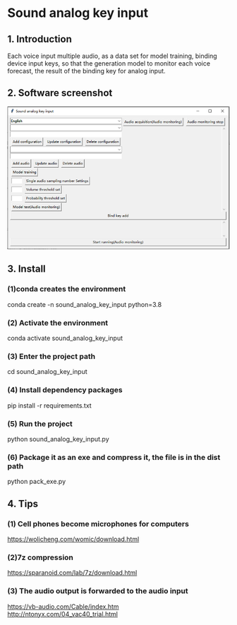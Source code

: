 # Sound analog key input

## 1. Introduction

Each voice input multiple audio, as a data set for model training, binding device input keys, so that the generation model to monitor each voice forecast, the result of the binding key for analog input.

## 2. Software screenshot

![Software screenshot](image.en.png)

## 3. Install

### (1)conda creates the environment

conda create -n sound_analog_key_input python=3.8

### (2) Activate the environment

conda activate sound_analog_key_input

### (3) Enter the project path

cd sound_analog_key_input

### (4) Install dependency packages

pip install -r requirements.txt

### (5) Run the project

python sound_analog_key_input.py

### (6) Package it as an exe and compress it, the file is in the dist path

python pack_exe.py

## 4. Tips

### (1) Cell phones become microphones for computers
https://wolicheng.com/womic/download.html

### (2)7z compression
https://sparanoid.com/lab/7z/download.html

### (3) The audio output is forwarded to the audio input
https://vb-audio.com/Cable/index.htm
http://ntonyx.com/04_vac40_trial.html